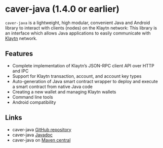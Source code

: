 # caver-java (1.4.0 or earlier)

`caver-java` is a lightweight, high modular, convenient Java and Android library to interact with clients \(nodes\) on the Klaytn network: This library is an interface which allows Java applications to easily communicate with [Klaytn](https://www.klaytn.com) network.

## Features <a id="features"></a>

* Complete implementation of Klaytn’s JSON-RPC client API over HTTP and IPC
* Support for Klaytn transaction, account, and account key types
* Auto-generation of Java smart contract wrapper to deploy and execute a smart contract from native Java code
* Creating a new wallet and managing Klaytn wallets
* Command line tools
* Android compatibility

## Links <a id="links"></a>

* caver-java [GitHub repository](https://github.com/klaytn/caver-java)
* caver-java [Javadoc](https://javadoc.io/doc/com.klaytn.caver/core)
* caver-java on [Maven central](https://search.maven.org/search?q=g:com.klaytn.caver)
